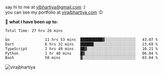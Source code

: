 say hi to me at [vlbhartiya@gmail.com](mailto:vlbhartiya@gmail.com) :)<br/>
you can see my portfolio at [virajbhartiya.com](https://virajbhartiya.com) :D<br/>


🚀 **what i have been up to:**

<!--START_SECTION:waka-->

```txt
Total Time: 27 hrs 26 mins

Go                11 hrs 53 mins  ██████████▓░░░░░░░░░░░░░░   43.07 %
Dart              6 hrs 32 mins   ██████░░░░░░░░░░░░░░░░░░░   23.69 %
TypeScript        2 hrs 49 mins   ██▓░░░░░░░░░░░░░░░░░░░░░░   10.21 %
Python            1 hr 40 mins    █▓░░░░░░░░░░░░░░░░░░░░░░░   06.04 %
Bash              50 mins         ▓░░░░░░░░░░░░░░░░░░░░░░░░   03.04 %
```

<!--END_SECTION:waka-->

<p align="left"> <img src="https://komarev.com/ghpvc/?username=virajbhartiya&color=blue" alt="virajbhartiya" /> </p>
